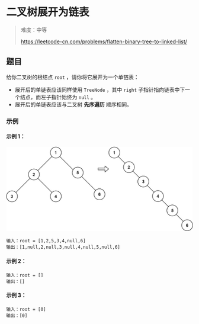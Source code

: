 # 二叉树展开为链表

> 难度：中等
>
> https://leetcode-cn.com/problems/flatten-binary-tree-to-linked-list/

## 题目

给你二叉树的根结点 `root` ，请你将它展开为一个单链表：

- 展开后的单链表应该同样使用 `TreeNode` ，其中 `right` 子指针指向链表中下一个结点，而左子指针始终为 `null` 。
- 展开后的单链表应该与二叉树 **先序遍历** 顺序相同。

### 示例

#### 示例 1：

![flatten-binary-tree-to-linked-list-1.jpg](../../assets/images/problemset/flatten-binary-tree-to-linked-list-1.jpg)

```
输入：root = [1,2,5,3,4,null,6]
输出：[1,null,2,null,3,null,4,null,5,null,6]
```

#### 示例 2：

```
输入：root = []
输出：[]
```

#### 示例 3：

```
输入：root = [0]
输出：[0]
```